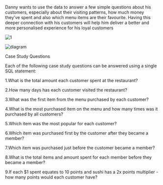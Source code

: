 Danny wants to use the data to answer a few simple questions about his customers, especially about their visiting patterns, how much money they’ve spent and also which menu items are their favourite. Having this deeper connection with his customers will help him deliver a better and more personalised experience for his loyal customers




![1](https://github.com/ManishDhimans/Case-Study-1---Danny-s-Diner-using-sql/assets/153525957/0ec61eae-0c37-49eb-a437-313a754d8062)




![diagram](https://github.com/ManishDhimans/Case-Study-1---Danny-s-Diner-using-sql/assets/153525957/1e6a5663-51dc-4c9e-9f0d-1a384ac62347)


Case Study Questions

Each of the following case study questions can be answered using a single SQL statement:

1.What is the total amount each customer spent at the restaurant?

2.How many days has each customer visited the restaurant?

3.What was the first item from the menu purchased by each customer?

4.What is the most purchased item on the menu and how many times was it purchased by all customers?

5.Which item was the most popular for each customer?

6.Which item was purchased first by the customer after they became a member?

7.Which item was purchased just before the customer became a member?

8.What is the total items and amount spent for each member before they became a member?

9.If each $1 spent equates to 10 points and sushi has a 2x points multiplier - how many points would each customer have?
